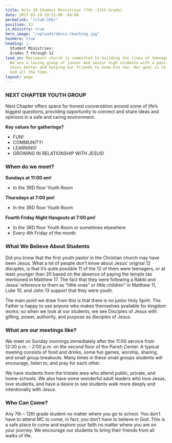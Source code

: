 ```yaml
---
title: Acts 29 Student Ministries (7th -12th Grade)
date: 2017-03-19 19:51:00 -04:00
permalink: "/club-168/"
position: 13
is_ministry: true
hero_image: "/uploads/denis-teaching.jpg"
hasHero: true
heading: |-
  Student Ministries:
  Grades 7 through 12
lead_in: Mariemont church is committed to building the lives of teenagers in Cincinnati.
  We are a loving group of junior and senior high students with a passion for knowing
  Jesus better and helping our friends to know him too. Our goal is to love and serve
  God all the time.
layout: page
---
```


### NEXT CHAPTER YOUTH GROUP
Next Chapter offers space for honest conversation around some of life’s biggest questions, providing opportunity to connect and share ideas and opinions in a safe and caring environment.

**Key values for gatherings?**
* FUN!
* COMMUNITY!
* LEARNING!
* GROWING IN RELATIONSHIP WITH JESUS!

### When do we meet?

**Sundays at 11:00 am!**
* In the 3RD floor Youth Room


**Thursdays at 7:00 pm!**
* In the 3RD floor Youth Room


**Fourth Friday Night Hangouts at 7:00 pm!**
* In the 3RD floor Youth Room or sometimes elsewhere
* Every 4th Friday of the month


### What We Believe About Students

Did you know that the first youth pastor in the Christian church may have been Jesus. What a lot of people don’t know about Jesus’ original 12 disciples, is that it’s quite possible 11 of the 12 of them were teenagers, or at least younger than 20 based on the absence of paying the temple tax mentioned in Matthew 17. The fact that they were following a Rabbi and Jesus’ reference to them as “little ones” or little children” in Matthew 11, Luke 10, and John 13 support that they were youth.

The main point we draw from this is that there is no junior Holy Spirit. The Father is happy to use anyone who makes themselves available for kingdom works; so when we look at our students, we see Disciples of Jesus with gifting, power, authority, and purpose as disciples of Jesus.

### **What are our meetings like?**

We meet on Sunday mornings immediately after the 11:00 service from 12:30 p.m. - 2:00 p.m. on the second floor of the Parish Center. A typical meeting consists of food and drinks, some fun games, worship, sharing, and small group breakouts. Many times in these small groups students will encourage, listen to, and pray for each other.
 
We have students from the tristate area who attend public, private, and home-schools. We also have some wonderful adult leaders who love Jesus, love students, and have a desire to see students walk more deeply and intentionally with Jesus.

### **Who Can Come?**

Any 7th – 12th grade student no matter where you go to school. You don’t have to attend MC to come, in fact, you don’t have to believe in God. This is a safe place to come and explore your faith no matter where you are on your journey. We encourage our students to bring their friends from all walks of life.